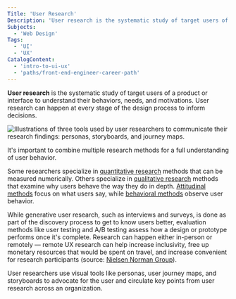 ```yaml
---
Title: 'User Research'
Description: 'User research is the systematic study of target users of a product or interface to understand their behaviors, needs, and motivations. User research can happen at every stage of the design process to inform decisions.'
Subjects:
  - 'Web Design'
Tags:
  - 'UI'
  - 'UX'
CatalogContent:
  - 'intro-to-ui-ux'
  - 'paths/front-end-engineer-career-path'
---
```


**User research** is the systematic study of target users of a product or interface to understand their behaviors, needs, and motivations. User research can happen at every stage of the design process to inform decisions.

![Illustrations of three tools used by user researchers to communicate their research findings: personas, storyboards, and journey maps.](https://static-assets.codecademy.com/Courses/intro-to-ui-and-ux/key-methodologies/ux-research.png)

It's important to combine multiple research methods for a full understanding of user behavior.

Some researchers specialize in [quantitative research](https://www.codecademy.com/resources/docs/uiux/quantitative-research) methods that can be measured numerically. Others specialize in [qualitative research](https://www.codecademy.com/resources/docs/uiux/qualitative-research) methods that examine why users behave the way they do in depth. [Attitudinal methods](https://www.codecademy.com/resources/docs/uiux/attitudinal-research) focus on what users say, while [behavioral methods](https://www.codecademy.com/resources/docs/uiux/behavioral-research) observe user behavior.

While generative user research, such as interviews and surveys, is done as part of the discovery process to get to know users better, evaluation methods like user testing and A/B testing assess how a design or prototype performs once it's complete. Research can happen either in-person or remotely &mdash; remote UX research can help increase inclusivity, free up monetary resources that would be spent on travel, and increase convenient for research participants (source: [Nielsen Norman Group](https://www.nngroup.com/articles/remote-ux/)).

User researchers use visual tools like personas, user journey maps, and storyboards to advocate for the user and circulate key points from user research across an organization.
